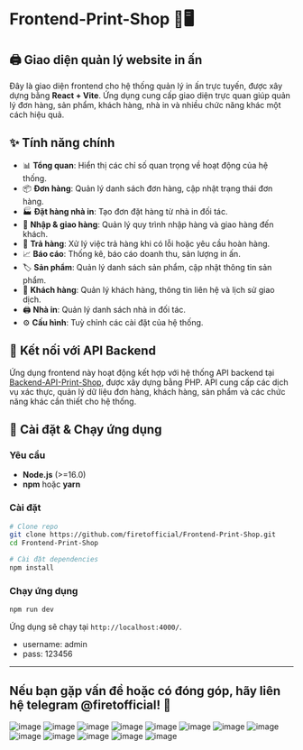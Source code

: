 # Frontend-Print-Shop 🎨🖥️

## 🖨️ Giao diện quản lý website in ấn

Đây là giao diện frontend cho hệ thống quản lý in ấn trực tuyến, được xây dựng bằng **React + Vite**. Ứng dụng cung cấp giao diện trực quan giúp quản lý đơn hàng, sản phẩm, khách hàng, nhà in và nhiều chức năng khác một cách hiệu quả.

## ✨ Tính năng chính
- 📊 **Tổng quan**: Hiển thị các chỉ số quan trọng về hoạt động của hệ thống.
- 📦 **Đơn hàng**: Quản lý danh sách đơn hàng, cập nhật trạng thái đơn hàng.
- 🏭 **Đặt hàng nhà in**: Tạo đơn đặt hàng từ nhà in đối tác.
- 🚚 **Nhập & giao hàng**: Quản lý quy trình nhập hàng và giao hàng đến khách.
- 🔄 **Trả hàng**: Xử lý việc trả hàng khi có lỗi hoặc yêu cầu hoàn hàng.
- 📈 **Báo cáo**: Thống kê, báo cáo doanh thu, sản lượng in ấn.
- 🏷️ **Sản phẩm**: Quản lý danh sách sản phẩm, cập nhật thông tin sản phẩm.
- 👥 **Khách hàng**: Quản lý khách hàng, thông tin liên hệ và lịch sử giao dịch.
- 🖨️ **Nhà in**: Quản lý danh sách nhà in đối tác.
- ⚙️ **Cấu hình**: Tuỳ chỉnh các cài đặt của hệ thống.

## 🔗 Kết nối với API Backend
Ứng dụng frontend này hoạt động kết hợp với hệ thống API backend tại [Backend-API-Print-Shop](https://github.com/firetofficial/Backend-API-Print-Shop), được xây dựng bằng PHP. API cung cấp các dịch vụ xác thực, quản lý dữ liệu đơn hàng, khách hàng, sản phẩm và các chức năng khác cần thiết cho hệ thống.

## 🚀 Cài đặt & Chạy ứng dụng
### Yêu cầu
- **Node.js** (>=16.0)
- **npm** hoặc **yarn**

### Cài đặt
```bash
# Clone repo
git clone https://github.com/firetofficial/Frontend-Print-Shop.git
cd Frontend-Print-Shop

# Cài đặt dependencies
npm install
```

### Chạy ứng dụng
```bash
npm run dev
```
Ứng dụng sẽ chạy tại `http://localhost:4000/`.

- username: admin
- pass: 123456
---

Nếu bạn gặp vấn đề hoặc có đóng góp, hãy liên hệ telegram @firetofficial! 🚀
---

![image](https://github.com/user-attachments/assets/a4d70d09-f4e9-415b-975c-cb124627e7d7)
![image](https://github.com/user-attachments/assets/3ec9c7c1-8281-4f82-8377-d2f3ab12423f)
![image](https://github.com/user-attachments/assets/89758ef9-a239-40d0-9ce1-06d6cc067329)
![image](https://github.com/user-attachments/assets/cf9d58d8-919c-413e-bf6c-05337654e42c)
![image](https://github.com/user-attachments/assets/0f14f946-5729-4316-9c4b-4f05a1073cf4)
![image](https://github.com/user-attachments/assets/1fda7172-1194-4cf2-9dbb-1bafc4003e4f)
![image](https://github.com/user-attachments/assets/59cc64e5-c4d8-425d-aa10-554701efb879)
![image](https://github.com/user-attachments/assets/2cc1b406-1271-4eff-85d1-1a59efd79578)
![image](https://github.com/user-attachments/assets/6f6f8641-d437-4e65-badd-a9cfdde6ec08)
![image](https://github.com/user-attachments/assets/456471ff-d09a-4e79-90b2-e19cbaa2ccef)
![image](https://github.com/user-attachments/assets/d2b8543d-f5ce-4523-b15e-77a21f3865cb)
![image](https://github.com/user-attachments/assets/3db2e1dd-3c10-4f74-b6dc-2f1b639cb034)
![image](https://github.com/user-attachments/assets/cd5d031a-801f-43f6-befa-b0371c802abe)

